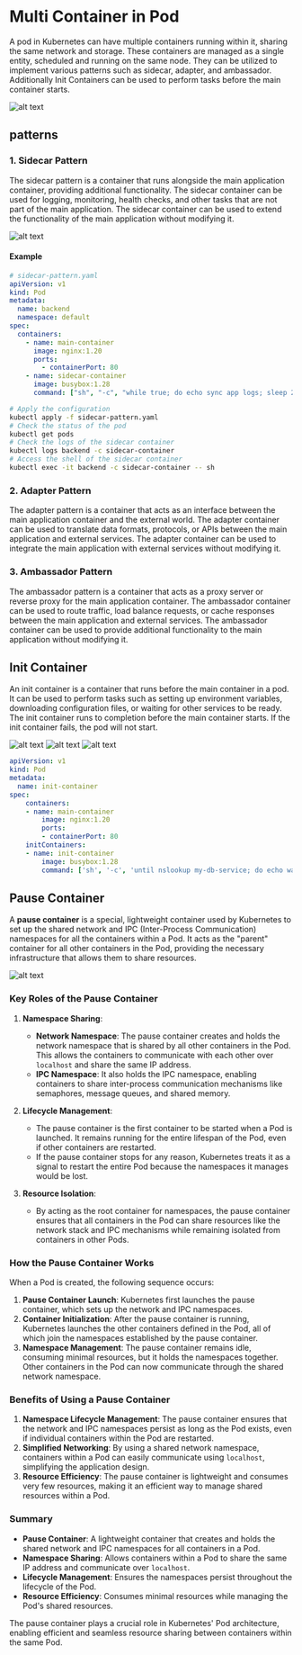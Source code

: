 # Multi Container in Pod

A pod in Kubernetes can have multiple containers running within it, sharing the same network and storage. These containers are managed as a single entity, scheduled and running on the same node. They can be utilized to implement various patterns such as sidecar, adapter, and ambassador. Additionally Init Containers can be used to perform tasks before the main container starts.

![alt text](images/pod-components.png)

## patterns

### 1. Sidecar Pattern

The sidecar pattern is a container that runs alongside the main application container, providing additional functionality. The sidecar container can be used for logging, monitoring, health checks, and other tasks that are not part of the main application. The sidecar container can be used to extend the functionality of the main application without modifying it.

![alt text](images/sidecar-container.png)

#### Example

```yaml
# sidecar-pattern.yaml
apiVersion: v1
kind: Pod
metadata:
  name: backend
  namespace: default
spec:
  containers:
    - name: main-container
      image: nginx:1.20
      ports:
        - containerPort: 80
    - name: sidecar-container
      image: busybox:1.28
      command: ["sh", "-c", "while true; do echo sync app logs; sleep 20; done"]
```

```bash
# Apply the configuration
kubectl apply -f sidecar-pattern.yaml
# Check the status of the pod
kubectl get pods
# Check the logs of the sidecar container
kubectl logs backend -c sidecar-container
# Access the shell of the sidecar container
kubectl exec -it backend -c sidecar-container -- sh
```

### 2. Adapter Pattern

The adapter pattern is a container that acts as an interface between the main application container and the external world. The adapter container can be used to translate data formats, protocols, or APIs between the main application and external services. The adapter container can be used to integrate the main application with external services without modifying it.

### 3. Ambassador Pattern

The ambassador pattern is a container that acts as a proxy server or reverse proxy for the main application container. The ambassador container can be used to route traffic, load balance requests, or cache responses between the main application and external services. The ambassador container can be used to provide additional functionality to the main application without modifying it.

## Init Container

An init container is a container that runs before the main container in a pod. It can be used to perform tasks such as setting up environment variables, downloading configuration files, or waiting for other services to be ready. The init container runs to completion before the main container starts. If the init container fails, the pod will not start.

![alt text](images/init-container-1.gif)
![alt text](images/init-container-2.png)
![alt text](images/init-container-3.png)

```yaml
apiVersion: v1
kind: Pod
metadata:
  name: init-container
spec:
    containers:
    - name: main-container
        image: nginx:1.20
        ports:
        - containerPort: 80
    initContainers:
    - name: init-container
        image: busybox:1.28
        command: ['sh', '-c', 'until nslookup my-db-service; do echo waiting for my-db-service; sleep 4; done']
```

## Pause Container

A **pause container** is a special, lightweight container used by Kubernetes to set up the shared network and IPC (Inter-Process Communication) namespaces for all the containers within a Pod. It acts as the "parent" container for all other containers in the Pod, providing the necessary infrastructure that allows them to share resources.

![alt text](images/pause-container.png)

### Key Roles of the Pause Container

1. **Namespace Sharing**:

   - **Network Namespace**: The pause container creates and holds the network namespace that is shared by all other containers in the Pod. This allows the containers to communicate with each other over `localhost` and share the same IP address.
   - **IPC Namespace**: It also holds the IPC namespace, enabling containers to share inter-process communication mechanisms like semaphores, message queues, and shared memory.

2. **Lifecycle Management**:

   - The pause container is the first container to be started when a Pod is launched. It remains running for the entire lifespan of the Pod, even if other containers are restarted.
   - If the pause container stops for any reason, Kubernetes treats it as a signal to restart the entire Pod because the namespaces it manages would be lost.

3. **Resource Isolation**:
   - By acting as the root container for namespaces, the pause container ensures that all containers in the Pod can share resources like the network stack and IPC mechanisms while remaining isolated from containers in other Pods.

### How the Pause Container Works

When a Pod is created, the following sequence occurs:

1. **Pause Container Launch**: Kubernetes first launches the pause container, which sets up the network and IPC namespaces.
2. **Container Initialization**: After the pause container is running, Kubernetes launches the other containers defined in the Pod, all of which join the namespaces established by the pause container.
3. **Namespace Management**: The pause container remains idle, consuming minimal resources, but it holds the namespaces together. Other containers in the Pod can now communicate through the shared network namespace.

### Benefits of Using a Pause Container

1. **Namespace Lifecycle Management**: The pause container ensures that the network and IPC namespaces persist as long as the Pod exists, even if individual containers within the Pod are restarted.
2. **Simplified Networking**: By using a shared network namespace, containers within a Pod can easily communicate using `localhost`, simplifying the application design.
3. **Resource Efficiency**: The pause container is lightweight and consumes very few resources, making it an efficient way to manage shared resources within a Pod.

### Summary

- **Pause Container**: A lightweight container that creates and holds the shared network and IPC namespaces for all containers in a Pod.
- **Namespace Sharing**: Allows containers within a Pod to share the same IP address and communicate over `localhost`.
- **Lifecycle Management**: Ensures the namespaces persist throughout the lifecycle of the Pod.
- **Resource Efficiency**: Consumes minimal resources while managing the Pod's shared resources.

The pause container plays a crucial role in Kubernetes' Pod architecture, enabling efficient and seamless resource sharing between containers within the same Pod.
